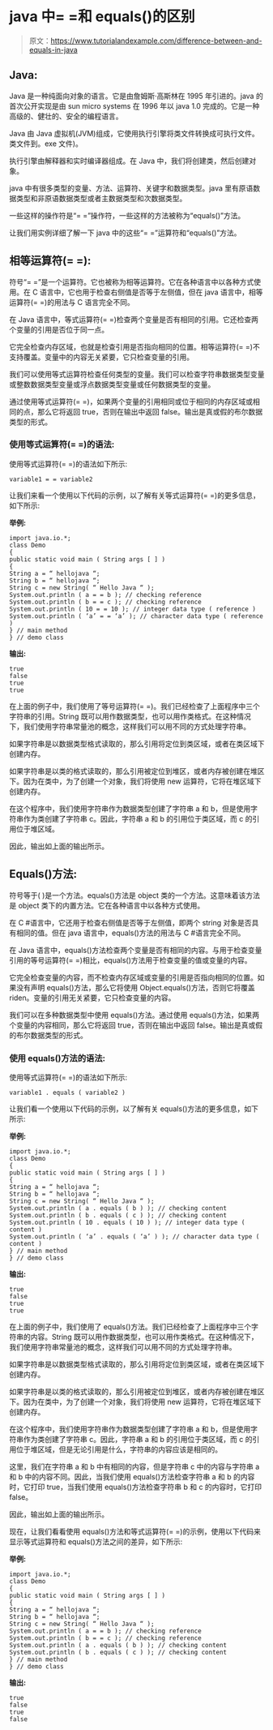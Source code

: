# java 中= =和 equals()的区别

> 原文：<https://www.tutorialandexample.com/difference-between-and-equals-in-java>

## Java:

Java 是一种纯面向对象的语言。它是由詹姆斯·高斯林在 1995 年引进的。java 的首次公开实现是由 sun micro systems 在 1996 年以 java 1.0 完成的。它是一种高级的、健壮的、安全的编程语言。

Java 由 Java 虚拟机(JVM)组成，它使用执行引擎将类文件转换成可执行文件。类文件到。exe 文件)。

执行引擎由解释器和实时编译器组成。在 Java 中，我们将创建类，然后创建对象。

java 中有很多类型的变量、方法、运算符、关键字和数据类型。java 里有原语数据类型和非原语数据类型或者主数据类型和次数据类型。

一些这样的操作符是“= =”操作符，一些这样的方法被称为“equals()”方法。

让我们用实例详细了解一下 java 中的这些“= =”运算符和“equals()”方法。

## 相等运算符(= =):

符号“= =”是一个运算符。它也被称为相等运算符。它在各种语言中以各种方式使用。在 C 语言中，它也用于检查右侧值是否等于左侧值，但在 java 语言中，相等运算符(= =)的用法与 C 语言完全不同。

在 Java 语言中，等式运算符(= =)检查两个变量是否有相同的引用。它还检查两个变量的引用是否位于同一点。

它完全检查内存区域，也就是检查引用是否指向相同的位置。相等运算符(= =)不支持覆盖。变量中的内容无关紧要，它只检查变量的引用。

我们可以使用等式运算符检查任何类型的变量。我们可以检查字符串数据类型变量或整数数据类型变量或浮点数据类型变量或任何数据类型的变量。

通过使用等式运算符(= =)，如果两个变量的引用相同或位于相同的内存区域或相同的点，那么它将返回 true，否则在输出中返回 false。输出是真或假的布尔数据类型的形式。

### 使用等式运算符(= =)的语法:

使用等式运算符(= =)的语法如下所示:

```
variable1 = = variable2
```

让我们来看一个使用以下代码的示例，以了解有关等式运算符(= =)的更多信息，如下所示:

**举例:**

```
import java.io.*;
class Demo
{
public static void main ( String args [ ] )
{
String a = “ hellojava “;
String b = “ hellojava “;
String c = new String( “ Hello Java “ );
System.out.println ( a = = b ); // checking reference
System.out.println ( b = = c ); // checking reference
System.out.println ( 10 = = 10 ); // integer data type ( reference )
System.out.println ( ‘a’ = = ‘a’ ); // character data type ( reference )
} // main method
} // demo class 
```

**输出:**

```
true
false
true
true
```

在上面的例子中，我们使用了等号运算符(= =)。我们已经检查了上面程序中三个字符串的引用。String 既可以用作数据类型，也可以用作类格式。在这种情况下，我们使用字符串常量池的概念，这样我们可以用不同的方式处理字符串。

如果字符串是以数据类型格式读取的，那么引用将定位到类区域，或者在类区域下创建内存。

如果字符串是以类的格式读取的，那么引用被定位到堆区，或者内存被创建在堆区下。因为在类中，为了创建一个对象，我们将使用 new 运算符，它将在堆区域下创建内存。

在这个程序中，我们使用字符串作为数据类型创建了字符串 a 和 b，但是使用字符串作为类创建了字符串 c。因此，字符串 a 和 b 的引用位于类区域，而 c 的引用位于堆区域。

因此，输出如上面的输出所示。

## Equals()方法:

符号等于( )是一个方法。equals()方法是 object 类的一个方法。这意味着该方法是 object 类下的内置方法。它在各种语言中以各种方式使用。

在 C #语言中，它还用于检查右侧值是否等于左侧值，即两个 string 对象是否具有相同的值。但在 java 语言中，equals()方法的用法与 C #语言完全不同。

在 Java 语言中，equals()方法检查两个变量是否有相同的内容。与用于检查变量引用的等号运算符(= =)相比，equals()方法用于检查变量的值或变量的内容。

它完全检查变量的内容，而不检查内存区域或变量的引用是否指向相同的位置。如果没有声明 equals()方法，那么它将使用 Object.equals()方法，否则它将覆盖 riden。变量的引用无关紧要，它只检查变量的内容。

我们可以在多种数据类型中使用 equals()方法。通过使用 equals()方法，如果两个变量的内容相同，那么它将返回 true，否则在输出中返回 false。输出是真或假的布尔数据类型的形式。

### 使用 equals()方法的语法:

使用等式运算符(= =)的语法如下所示:

```
variable1 . equals ( variable2 )
```

让我们看一个使用以下代码的示例，以了解有关 equals()方法的更多信息，如下所示:

**举例:**

```
import java.io.*;
class Demo
{
public static void main ( String args [ ] )
{
String a = “ hellojava “;
String b = “ hellojava “;
String c = new String( “ Hello Java “ );
System.out.println ( a . equals ( b ) ); // checking content
System.out.println ( b . equals ( c ) ); // checking content
System.out.println ( 10 . equals ( 10 ) ); // integer data type ( content )
System.out.println ( ‘a’ . equals ( ‘a’ ) ); // character data type ( content )
} // main method
} // demo class
```

**输出:**

```
true
false
true
true
```

在上面的例子中，我们使用了 equals()方法。我们已经检查了上面程序中三个字符串的内容。String 既可以用作数据类型，也可以用作类格式。在这种情况下，我们使用字符串常量池的概念，这样我们可以用不同的方式处理字符串。

如果字符串是以数据类型格式读取的，那么引用将定位到类区域，或者在类区域下创建内存。

如果字符串是以类的格式读取的，那么引用被定位到堆区，或者内存被创建在堆区下。因为在类中，为了创建一个对象，我们将使用 new 运算符，它将在堆区域下创建内存。

在这个程序中，我们使用字符串作为数据类型创建了字符串 a 和 b，但是使用字符串作为类创建了字符串 c。因此，字符串 a 和 b 的引用位于类区域，而 c 的引用位于堆区域，但是无论引用是什么，字符串的内容应该是相同的。

这里，我们在字符串 a 和 b 中有相同的内容，但是字符串 c 中的内容与字符串 a 和 b 中的内容不同。因此，当我们使用 equals()方法检查字符串 a 和 b 的内容时，它打印 true，当我们使用 equals()方法检查字符串 b 和 c 的内容时，它打印 false。

因此，输出如上面的输出所示。

现在，让我们看看使用 equals()方法和等式运算符(= =)的示例，使用以下代码来显示等式运算符和 equals()方法之间的差异，如下所示:

**举例:**

```
import java.io.*;
class Demo
{
public static void main ( String args [ ] )
{
String a = “ hellojava “;
String b = “ hellojava “;
String c = new String( “ Hello Java “ );
System.out.println ( a = = b ); // checking reference
System.out.println ( b = = c ); // checking reference
System.out.println ( a . equals ( b ) ); // checking content
System.out.println ( b . equals ( c ) ); // checking content
} // main method
} // demo class
```

**输出:**

```
true
false
true
false 
```